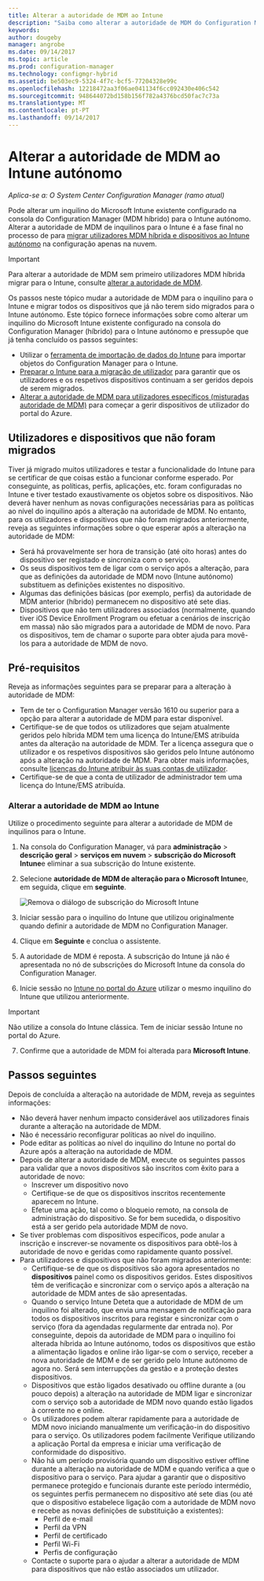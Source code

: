 ```yaml
---
title: Alterar a autoridade de MDM ao Intune
description: "Saiba como alterar a autoridade de MDM do Configuration Manager (híbrido) para o Intune autónomo."
keywords: 
author: dougeby
manager: angrobe
ms.date: 09/14/2017
ms.topic: article
ms.prod: configuration-manager
ms.technology: configmgr-hybrid
ms.assetid: be503ec9-5324-4f7c-bcf5-77204328e99c
ms.openlocfilehash: 12218472aa3f06ae041134f6cc092430e406c542
ms.sourcegitcommit: 948644072bd158b156f782a4376bcd50fac7c73a
ms.translationtype: MT
ms.contentlocale: pt-PT
ms.lasthandoff: 09/14/2017
---
```

# <a name="change-your-mdm-authority-to-intune-standalone"></a>Alterar a autoridade de MDM ao Intune autónomo

*Aplica-se a: O System Center Configuration Manager (ramo atual)*    

Pode alterar um inquilino do Microsoft Intune existente configurado na consola do Configuration Manager (MDM híbrido) para o Intune autónomo. Alterar a autoridade de MDM de inquilinos para o Intune é a fase final no processo de para [migrar utilizadores MDM híbrida e dispositivos ao Intune autónomo](migrate-hybridmdm-to-intunesa.md) na configuração apenas na nuvem.    

> [!Important]    
> Para alterar a autoridade de MDM sem primeiro utilizadores MDM híbrida migrar para o Intune, consulte [alterar a autoridade de MDM](change-mdm-authority.md).

Os passos neste tópico mudar a autoridade de MDM para o inquilino para o Intune e migrar todos os dispositivos que já não terem sido migrados para o Intune autónomo. Este tópico fornece informações sobre como alterar um inquilino do Microsoft Intune existente configurado na consola do Configuration Manager (híbrido) para o Intune autónomo e pressupõe que já tenha concluído os passos seguintes:
- Utilizar o [ferramenta de importação de dados do Intune](migrate-import-data.md) para importar objetos do Configuration Manager para o Intune. 
- [Preparar o Intune para a migração de utilizador](migrate-prepare-intune.md) para garantir que os utilizadores e os respetivos dispositivos continuam a ser geridos depois de serem migrados.
- [Alterar a autoridade de MDM para utilizadores específicos (misturadas autoridade de MDM)](migrate-mixed-authority.md) para começar a gerir dispositivos de utilizador do portal do Azure.


## <a name="users-and-devices-that-have-not-been-migrated"></a>Utilizadores e dispositivos que não foram migrados
Tiver já migrado muitos utilizadores e testar a funcionalidade do Intune para se certificar de que coisas estão a funcionar conforme esperado. Por conseguinte, as políticas, perfis, aplicações, etc. foram configuradas no Intune e tiver testado exaustivamente os objetos sobre os dispositivos. Não deverá haver nenhum as novas configurações necessárias para as políticas ao nível do inquilino após a alteração na autoridade de MDM. No entanto, para os utilizadores e dispositivos que não foram migrados anteriormente, reveja as seguintes informações sobre o que esperar após a alteração na autoridade de MDM:    
- Será há provavelmente ser hora de transição (até oito horas) antes do dispositivo ser registado e sincroniza com o serviço.
- Os seus dispositivos tem de ligar com o serviço após a alteração, para que as definições da autoridade de MDM novo (Intune autónomo) substituem as definições existentes no dispositivo.
- Algumas das definições básicas (por exemplo, perfis) da autoridade de MDM anterior (híbrido) permanecem no dispositivo até sete dias. 
- Dispositivos que não tem utilizadores associados (normalmente, quando tiver iOS Device Enrollment Program ou efetuar a cenários de inscrição em massa) não são migrados para a autoridade de MDM de novo. Para os dispositivos, tem de chamar o suporte para obter ajuda para movê-los para a autoridade de MDM de novo.

## <a name="prerequisites"></a>Pré-requisitos
Reveja as informações seguintes para se preparar para a alteração à autoridade de MDM:
- Tem de ter o Configuration Manager versão 1610 ou superior para a opção para alterar a autoridade de MDM para estar disponível.
- Certifique-se de que todos os utilizadores que sejam atualmente geridos pelo híbrida MDM tem uma licença do Intune/EMS atribuída antes da alteração na autoridade de MDM. Ter a licença assegura que o utilizador e os respetivos dispositivos são geridos pelo Intune autónomo após a alteração na autoridade de MDM. Para obter mais informações, consulte [licenças do Intune atribuir às suas contas de utilizador](https://docs.microsoft.com/intune/get-started/start-with-a-paid-subscription-to-microsoft-intune-step-4).
- Certifique-se de que a conta de utilizador de administrador tem uma licença do Intune/EMS atribuída.

### <a name="change-the-mdm-authority-to-intune"></a>Alterar a autoridade de MDM ao Intune
Utilize o procedimento seguinte para alterar a autoridade de MDM de inquilinos para o Intune.

1.  Na consola do Configuration Manager, vá para **administração** &gt; **descrição geral** &gt; **serviços em nuvem** &gt; **subscrição do Microsoft Intune**e eliminar a sua subscrição do Intune existente.
2.  Selecione **autoridade de MDM de alteração para o Microsoft Intune**e, em seguida, clique em **seguinte**.

    ![Remova o diálogo de subscrição do Microsoft Intune](media/mdm-change-delete-subscription.png)
3.  Iniciar sessão para o inquilino do Intune que utilizou originalmente quando definir a autoridade de MDM no Configuration Manager.
4.  Clique em **Seguinte** e conclua o assistente.
5.  A autoridade de MDM é reposta. A subscrição do Intune já não é apresentada no nó de subscrições do Microsoft Intune da consola do Configuration Manager.
6.  Inicie sessão no [Intune no portal do Azure](https://portal.azure.com/#blade/Microsoft_Intune_DeviceSettings/ExtensionLandingBlade/overview) utilizar o mesmo inquilino do Intune que utilizou anteriormente.    

  > [!Important]    
  > Não utilize a consola do Intune clássica. Tem de iniciar sessão Intune no portal do Azure.
7.  Confirme que a autoridade de MDM foi alterada para **Microsoft Intune**. 

## <a name="next-steps"></a>Passos seguintes
Depois de concluída a alteração na autoridade de MDM, reveja as seguintes informações:
- Não deverá haver nenhum impacto considerável aos utilizadores finais durante a alteração na autoridade de MDM. 
- Não é necessário reconfigurar políticas ao nível do inquilino. 
- Pode editar as políticas ao nível do inquilino do Intune no portal do Azure após a alteração na autoridade de MDM.
-  Depois de alterar a autoridade de MDM, execute os seguintes passos para validar que a novos dispositivos são inscritos com êxito para a autoridade de novo:   
    - Inscrever um dispositivo novo
    - Certifique-se de que os dispositivos inscritos recentemente aparecem no Intune.
    - Efetue uma ação, tal como o bloqueio remoto, na consola de administração do dispositivo. Se for bem sucedida, o dispositivo está a ser gerido pela autoridade MDM de novo.
- Se tiver problemas com dispositivos específicos, pode anular a inscrição e inscrever-se novamente os dispositivos para obtê-los à autoridade de novo e geridas como rapidamente quanto possível.
- Para utilizadores e dispositivos que não foram migrados anteriormente:
    - Certifique-se de que os dispositivos são agora apresentados no **dispositivos** painel como os dispositivos geridos. Estes dispositivos têm de verificação e sincronizar com o serviço após a alteração na autoridade de MDM antes de são apresentadas. 
    - Quando o serviço Intune Deteta que a autoridade de MDM de um inquilino foi alterado, que envia uma mensagem de notificação para todos os dispositivos inscritos para registar e sincronizar com o serviço (fora da agendadas regularmente dar entrada no). Por conseguinte, depois da autoridade de MDM para o inquilino foi alterada híbrida ao Intune autónomo, todos os dispositivos que estão a alimentação ligados e online irão ligar-se com o serviço, receber a nova autoridade de MDM e de ser gerido pelo Intune autónomo de agora no. Será sem interrupções da gestão e a proteção destes dispositivos.
    - Dispositivos que estão ligados desativado ou offline durante a (ou pouco depois) a alteração na autoridade de MDM ligar e sincronizar com o serviço sob a autoridade de MDM novo quando estão ligados à corrente no e online.  
    - Os utilizadores podem alterar rapidamente para a autoridade de MDM novo iniciando manualmente um verificação-in do dispositivo para o serviço. Os utilizadores podem facilmente Verifique utilizando a aplicação Portal da empresa e iniciar uma verificação de conformidade do dispositivo.
    - Não há um período provisória quando um dispositivo estiver offline durante a alteração na autoridade de MDM e quando verifica a que o dispositivo para o serviço. Para ajudar a garantir que o dispositivo permanece protegido e funcionais durante este período intermédio, os seguintes perfis permanecem no dispositivo até sete dias (ou até que o dispositivo estabelece ligação com a autoridade de MDM novo e recebe as novas definições de substituição a existentes):
        - Perfil de e-mail
        - Perfil da VPN
        - Perfil de certificado
        - Perfil Wi-Fi
        - Perfis de configuração
    - Contacte o suporte para o ajudar a alterar a autoridade de MDM para dispositivos que não estão associados um utilizador. 

